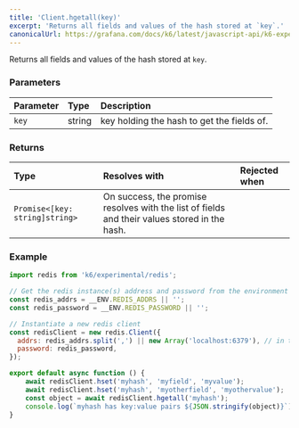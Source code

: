 ```yaml
---
title: 'Client.hgetall(key)'
excerpt: 'Returns all fields and values of the hash stored at `key`.'
canonicalUrl: https://grafana.com/docs/k6/latest/javascript-api/k6-experimental/redis/client/client-hgetall/
---
```


Returns all fields and values of the hash stored at `key`.

### Parameters

| Parameter | Type   | Description                                |
| :-------- | :----- | :----------------------------------------- |
| `key`     | string | key holding the hash to get the fields of. |


### Returns

| Type                           | Resolves with                                                                                 | Rejected when |
| :----------------------------- | :-------------------------------------------------------------------------------------------- | :------------ |
| `Promise<[key: string]string>` | On success, the promise resolves with the list of fields and their values stored in the hash. |               |

### Example

<CodeGroup labels={[]}>

```javascript
import redis from 'k6/experimental/redis';

// Get the redis instance(s) address and password from the environment
const redis_addrs = __ENV.REDIS_ADDRS || '';
const redis_password = __ENV.REDIS_PASSWORD || '';

// Instantiate a new redis client
const redisClient = new redis.Client({
  addrs: redis_addrs.split(',') || new Array('localhost:6379'), // in the form of 'host:port', separated by commas
  password: redis_password,
});

export default async function () {
    await redisClient.hset('myhash', 'myfield', 'myvalue');
    await redisClient.hset('myhash', 'myotherfield', 'myothervalue');
    const object = await redisClient.hgetall('myhash');
    console.log(`myhash has key:value pairs ${JSON.stringify(object)}`);
}
```

</CodeGroup>